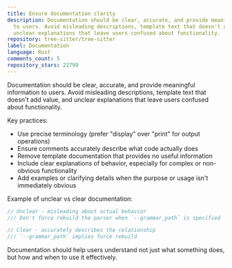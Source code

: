 ```yaml
---
title: Ensure documentation clarity
description: Documentation should be clear, accurate, and provide meaningful information
  to users. Avoid misleading descriptions, template text that doesn't add value, and
  unclear explanations that leave users confused about functionality.
repository: tree-sitter/tree-sitter
label: Documentation
language: Rust
comments_count: 5
repository_stars: 21799
---
```


Documentation should be clear, accurate, and provide meaningful information to users. Avoid misleading descriptions, template text that doesn't add value, and unclear explanations that leave users confused about functionality.

Key practices:
- Use precise terminology (prefer "display" over "print" for output operations)
- Ensure comments accurately describe what code actually does
- Remove template documentation that provides no useful information
- Include clear explanations of behavior, especially for complex or non-obvious functionality
- Add examples or clarifying details when the purpose or usage isn't immediately obvious

Example of unclear vs clear documentation:
```rust
// Unclear - misleading about actual behavior
/// Don't force rebuild the parser when `--grammar_path` is specified

// Clear - accurately describes the relationship
/// `--grammar_path` implies force rebuild
```

Documentation should help users understand not just what something does, but how and when to use it effectively.
